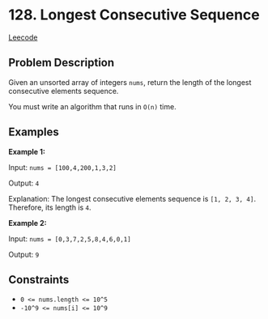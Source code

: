 # 128. Longest Consecutive Sequence

[Leecode](https://leetcode.com/problems/longest-consecutive-sequence/description/)

## Problem Description

Given an unsorted array of integers `nums`, return the length of the longest consecutive elements sequence.

You must write an algorithm that runs in `O(n)` time.

## Examples

**Example 1:**

Input: `nums = [100,4,200,1,3,2]`

Output: `4`

Explanation: The longest consecutive elements sequence is `[1, 2, 3, 4]`. Therefore, its length is `4`.

**Example 2:**

Input: `nums = [0,3,7,2,5,8,4,6,0,1]`

Output: `9`

## Constraints

- `0 <= nums.length <= 10^5`
- `-10^9 <= nums[i] <= 10^9`
